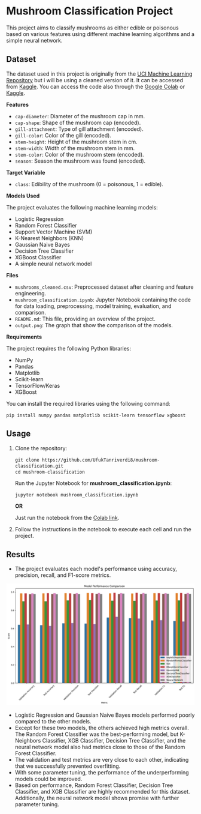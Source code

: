 # Mushroom Classification Project

This project aims to classify mushrooms as either edible or poisonous based on various features using different machine learning algorithms and a simple neural network.

## Dataset

The dataset used in this project is originally from the [UCI Machine Learning Repository](https://archive.ics.uci.edu/dataset/848/secondary+mushroom+dataset) but i will be using a cleaned version of it. It can be accessed from [Kaggle](https://www.kaggle.com/datasets/prishasawhney/mushroom-dataset).
You can access the code also through the [Google Colab](https://colab.research.google.com/drive/1mY1Y4Az57nuF3pTPRh8cF2z45ZE5gkeY?usp=sharing) or [Kaggle](https://www.kaggle.com/code/ufuktanriverdi/mushroom-classification).

**Features**

- `cap-diameter`: Diameter of the mushroom cap in mm.
- `cap-shape`: Shape of the mushroom cap (encoded).
- `gill-attachment`: Type of gill attachment (encoded).
- `gill-color`: Color of the gill (encoded).
- `stem-height`: Height of the mushroom stem in cm.
- `stem-width`: Width of the mushroom stem in mm.
- `stem-color`: Color of the mushroom stem (encoded).
- `season`: Season the mushroom was found (encoded).

**Target Variable**

- `class`: Edibility of the mushroom (0 = poisonous, 1 = edible).

**Models Used**

The project evaluates the following machine learning models:

- Logistic Regression
- Random Forest Classifier
- Support Vector Machine (SVM)
- K-Nearest Neighbors (KNN)
- Gaussian Naive Bayes
- Decision Tree Classifier
- XGBoost Classifier
- A simple neural network model

**Files**

- `mushrooms_cleaned.csv`: Preprocessed dataset after cleaning and feature engineering.
- `mushroom_classification.ipynb`: Jupyter Notebook containing the code for data loading, preprocessing, model training, evaluation, and comparison.
- `README.md`: This file, providing an overview of the project.
- `output.png`: The graph that show the comparison of the models.

**Requirements**

The project requires the following Python libraries:

- NumPy
- Pandas
- Matplotlib
- Scikit-learn
- TensorFlow/Keras
- XGBoost

You can install the required libraries using the following command:

```
pip install numpy pandas matplotlib scikit-learn tensorflow xgboost
```

## Usage

 1. Clone the repository:
    ```
    git clone https://github.com/UfukTanriverdi8/mushroom-classification.git
    cd mushroom-classification
    ```

    Run the Jupyter Notebook for **mushroom_classification.ipynb**:

    ```
    jupyter notebook mushroom_classification.ipynb
    ```
    **OR**

    Just run the notebook from the [Colab link](https://colab.research.google.com/drive/1mY1Y4Az57nuF3pTPRh8cF2z45ZE5gkeY?usp=sharing).

 3. Follow the instructions in the notebook to execute each cell and run the project.

## Results

- The project evaluates each model's performance using accuracy, precision, recall, and F1-score metrics.

![A comparison of the models](output.png)
- Logistic Regression and Gaussian Naive Bayes models performed poorly compared to the other models.
- Except for these two models, the others achieved high metrics overall. The Random Forest Classifier was the best-performing model, but K-Neighbors Classifier, XGB Classifier, Decision Tree Classifier, and the neural network model also had metrics close to those of the Random Forest Classifier.
- The validation and test metrics are very close to each other, indicating that we successfully prevented overfitting.
- With some parameter tuning, the performance of the underperforming models could be improved.
- Based on performance, Random Forest Classifier, Decision Tree Classifier, and XGB Classifier are highly recommended for this dataset. Additionally, the neural network model shows promise with further parameter tuning.